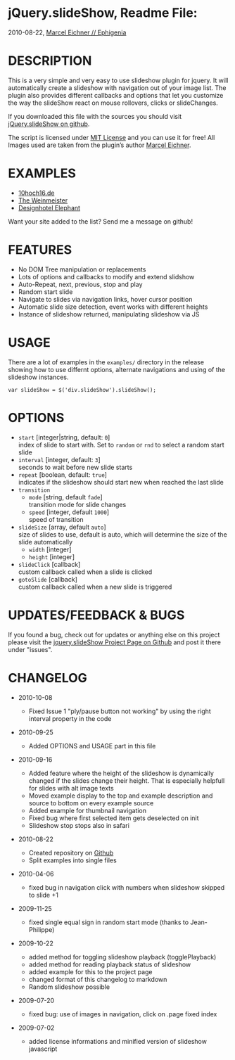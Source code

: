 jQuery.slideShow, Readme File:
==============================================================================
2010-08-22, [Marcel Eichner // Ephigenia](love@ephigenia.de)

# DESCRIPTION

This is a very simple and very easy to use slideshow plugin for jquery.
It will automatically create a slideshow with navigation out of your image
list. The plugin also provides different callbacks and options that let you
customize the way the slideShow react on mouse rollovers, clicks or
slideChanges.

If you downloaded this file with the sources you should visit
[jQuery.slideShow on github](http://github.com/Ephigenia/jquery.slideShow).

The script is licensed under [MIT License](http://www.opensource.org/licenses/mit-license.php)
and you can use it for free! All Images used are taken from the plugin’s
author [Marcel Eichner](http://www.marceleichner.de/illustration/).

# EXAMPLES

* [10hoch16.de](http://www.10hoch16.de)
* [The Weinmeister](http://www.the-weinmeister.com/)
* [Designhotel Elephant](http://www.designhotel-elephant.com/)

Want your site added to the list? Send me a message on github!

# FEATURES

* No DOM Tree manipulation or replacements
* Lots of options and callbacks to modify and extend slidshow
* Auto-Repeat, next, previous, stop and play
* Random start slide
* Navigate to slides via navigation links, hover cursor position
* Automatic slide size detection, event works with different heights
* Instance of slideshow returned, manipulating slideshow via JS

# USAGE

There are a lot of examples in the `examples/` directory in the release
showing how to use differnt options, alternate navigations and using of the
slideshow instances.

	var slideShow = $('div.slideShow').slideShow();
	
# OPTIONS

* `start` [integer|string, default: `0`]  
  index of slide to start with. Set to `random` or `rnd` to select a random
  start slide
* `interval` [integer, default: `3`]  
  seconds to wait before new slide starts
* `repeat` [boolean, default: `true`]  
  indicates if the slideshow should start new when reached the last slide
* `transition`  
	* `mode` [string, default `fade`]  
	  transition mode for slide changes
	* `speed` [integer, default `1000`]  
	  speed of transition
* `slideSize` [array, default `auto`]  
    size of slides to use, default is auto, which will determine the size of
    the slide automatically
	* `width` [integer]  
	* `height` [integer]  
* `slideClick` [callback]  
  custom callback called when a slide is clicked
* `gotoSlide` [callback]  
  custom callback called when a new slide is triggered

# UPDATES/FEEDBACK & BUGS

If you found a bug, check out for updates or anything else on this project
please visit the [jquery.slideShow Project Page on Github](http://github.com/Ephigenia/jquery.slideShow) and post it there under
"issues".

# CHANGELOG

* 2010-10-08
	* Fixed Issue 1 "ply/pause button not working" by using the right interval
	  property in the code

* 2010-09-25
	* Added OPTIONS and USAGE part in this file

* 2010-09-16
	* Added feature where the height of the slideshow is dynamically changed
	  if the slides change their height. That is especially helpfull for
	  slides with alt image texts
	* Moved example display to the top and example description and source
	  to bottom on every example source
	* Added example for thumbnail navigation
	* Fixed bug where first selected item gets deselected on init
	* Slideshow stop stops also in safari
	
* 2010-08-22
	* Created repository on [Github](Github)
	* Split examples into single files
	
* 2010-04-06
	* fixed bug in navigation click with numbers when slideshow skipped to
	slide +1

* 2009-11-25
	* fixed single equal sign in random start mode (thanks to Jean-Philippe)

* 2009-10-22
	* added method for toggling slideshow playback (togglePlayback)
	* added method for reading playback status of slideshow
	* added example for this to the project page
	* changed format of this changelog to markdown
	* Random slideshow possible

* 2009-07-20
	* fixed bug: use of images in navigation, click on .page fixed index

* 2009-07-02
	* added license informations and minified version of slideshow javascript
